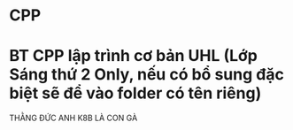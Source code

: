 # CPP
BT CPP lập trình cơ bản UHL
(Lớp Sáng thứ 2 Only, nếu có bổ sung đặc biệt sẽ để vào folder có tên riêng)
=========================================================================
THẰNG ĐỨC ANH K8B LÀ CON GÀ